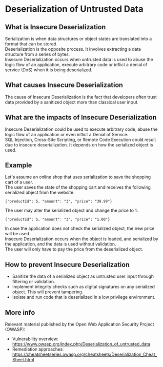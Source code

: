 # Deserialization of Untrusted Data

## What is Insecure Deserialization
Serialization is when data structures or object states are translated into a format that can be stored.\
Deserialization is the opposite process. It involves extracting a data structure from a series of bytes.\
Insecure Deserialization occurs when untrusted data is used to abuse the logic flow of an application, execute arbitrary code or inflict a denial of service (DoS) when it is being deserialized.

## What causes Insecure Deserialization
The cause of Insecure Deserialization is the fact that developers often trust data provided by a sanitized object more than classical user input.

## What are the impacts of Insecure Deserialization
Insecure Deserialization could be used to execute arbitrary code, abuse the logic flow of an application or even inflict a Denial of Service.\
SQL Injection, Cross-Site Scripting, or Remote Code Execution could result due to insecure deserialization. It depends on how the serialized object is used.

## Example
Let's assume an online shop that uses serialization to save the shopping cart of a user.\
The user saves the state of the shopping cart and receives the following serialized object from the website.

```
{"productId": 5, "amount": "3", "price": "39.99"}
```

The user may alter the serialized object and change the price to 1.

```
{"productId": 5, "amount": "3", "price": "1.00"}
```

In case the application does not check the serialized object, the new price will be used.\
Insecure Deserialization occurs when the object is loaded, and serialized by the application, and the data is used without validation.\
The user will only have to pay the price from the deserialized object.

## How to prevent Insecure Deserialization
- Sanitize the data of a serialized object as untrusted user input through filtering or validation.
- Implement integrity checks such as digital signatures on any serialized object. This will prevent tampering.
- Isolate and run code that is deserialized in a low privilege environment.

## More info
Relevant material published by the Open Web Application Security Project (OWASP):

- Vulnerability overview: https://www.owasp.org/index.php/Deserialization_of_untrusted_data
- Remediation approaches: https://cheatsheetseries.owasp.org/cheatsheets/Deserialization_Cheat_Sheet.html
